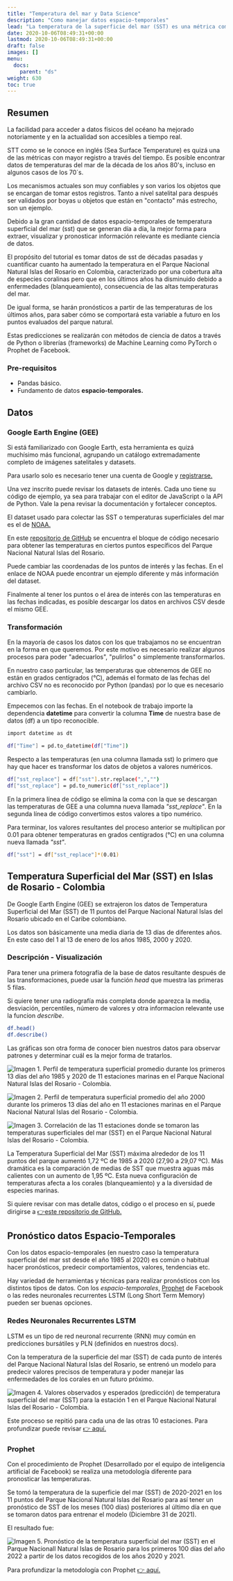 ```yaml
---
title: "Temperatura del mar y Data Science"
description: "Como manejar datos espacio-temporales"
lead: "La temperatura de la superficie del mar (SST) es una métrica común en nuestros océanos e importante de considerar, ya que afecta directamente a todas las especies marinas como pueden ser los corales e influye en la proliferación de plancton o microorganismos tóxicos. El aumento del nivel del mar, erosión costera y la intensificación de tormentas son otras problemáticas asociadas a las temperaturas marinas."
date: 2020-10-06T08:49:31+00:00
lastmod: 2020-10-06T08:49:31+00:00
draft: false
images: []
menu:
  docs:
    parent: "ds"
weight: 630
toc: true
---
```


## Resumen

La facilidad para acceder a datos físicos del océano ha mejorado notoriamente y en la actualidad son accesibles a tiempo real. 

STT como se le conoce en inglés (Sea Surface Temperature) es quizá una de las métricas con mayor registro a través del tiempo. Es posible encontrar datos de temperaturas del mar de la década de los años 80's, incluso en algunos casos de los 70´s.

Los mecanismos actuales son muy confiables y son varios los objetos que se encargan de tomar estos registros. Tanto a nivel satelital para después ser validados por boyas u objetos que están en "contacto" más estrecho, son un ejemplo.

Debido a la gran cantidad de datos espacio-temporales de temperatura superficial del mar (sst) que se generan día a día, la mejor forma para extraer, visualizar y pronosticar información relevante es mediante ciencia de datos.

El propósito del tutorial es tomar datos de sst de décadas pasadas y cuantificar cuanto ha aumentado la temperatura en el Parque Nacional Natural Islas del Rosario en Colombia, caracterizado por una cobertura alta de especies coralinas pero que en los últimos años ha disminuido debido a enfermedades (blanqueamiento), consecuencia de las altas temperaturas del mar.

De igual forma, se harán pronósticos a partir de las temperaturas de los últimos años, para saber cómo se comportará esta variable a futuro en los puntos evaluados del parque natural. 

Estas predicciones se realizarán con métodos de ciencia de datos a través de Python o librerías (frameworks) de Machine Learning como PyTorch o Prophet de Facebook.

### Pre-requisitos

- Pandas básico.
- Fundamento de datos **espacio-temporales.**

## Datos

### Google Earth Engine (GEE)

Si está familiarizado con Google Earth, esta herramienta es quizá muchísimo más funcional, agrupando un catálogo extremadamente completo de imágenes satelitales y datasets.

Para usarlo solo es necesario tener una cuenta de Google y [registrarse.](https://earthengine.google.com)

Una vez inscrito puede revisar los datasets de interés. Cada uno tiene su código de ejemplo, ya sea para trabajar con el editor de JavaScript o la API de Python. Vale la pena revisar la documentación y fortalecer conceptos.

El dataset usado para colectar las SST o temperaturas superficiales del mar es el de [NOAA.](https://developers.google.com/earth-engine/datasets/catalog/NOAA_CDR_OISST_V2_1)

En este [repositorio de GitHub](https://github.com/grammaloreto/EarthEngine/blob/main/NOAA_oiSST/SeaSurfaceTemperature_IslasRosario.js) se encuentra el bloque de código necesario para obtener las temperaturas en ciertos puntos específicos del Parque Nacional Natural Islas del Rosario.

Puede cambiar las coordenadas de los puntos de interés y las fechas. En el enlace de NOAA puede encontrar un ejemplo diferente y más información del dataset.

Finalmente al tener los puntos o el área de interés con las temperaturas en las fechas indicadas, es posible descargar los datos en archivos CSV desde el mismo GEE.

### Transformación

En la mayoría de casos los datos con los que trabajamos no se encuentran en la forma en que queremos. Por este motivo es necesario realizar algunos procesos para poder "adecuarlos", "pulirlos" o simplemente transformarlos.

En nuestro caso particular, las temperaturas que obtenemos de GEE no están en grados centígrados (°C), además el formato de las fechas del archivo CSV no es reconocido por Python (pandas) por lo que es necesario cambiarlo.

Empecemos con las fechas. En el notebook de trabajo importe la dependencia **datetime** para convertir la columna **Time** de nuestra base de datos (df) a un tipo reconocible.

```bash
import datetime as dt

df["Time"] = pd.to_datetime(df["Time"])
```

Respecto a las temperaturas (en una columna llamada sst) lo primero que hay que hacer es transformar los datos de objetos a valores numéricos.

```bash
df["sst_replace"] = df["sst"].str.replace(",","")
df["sst_replace"] = pd.to_numeric(df["sst_replace"])
```
En la primera línea de código se elimina la coma con la que se descargan las temperaturas de GEE a una columna nueva llamada *"sst_replace"*. En la segunda línea de código convertimos estos valores a tipo numérico.

Para terminar, los valores resultantes del proceso anterior se multiplican por 0.01 para obtener temperaturas en grados centígrados (°C) en una columna nueva llamada *"sst"*.

```bash
df["sst"] = df["sst_replace"]*(0.01)
```
## Temperatura Superficial del Mar (SST) en Islas de Rosario - Colombia 

De Google Earth Engine (GEE) se extrajeron los datos de Temperatura Superficial del Mar (SST) de 11 puntos del Parque Nacional Natural Islas del Rosario ubicado en el Caribe colombiano. 

Los datos son básicamente una media diaria de 13 días de diferentes años. En este caso del 1 al 13 de enero de los años 1985, 2000 y 2020. 

### Descripción - Visualización

Para tener una primera fotografía de la base de datos resultante después de las transformaciones, puede usar la función *head* que muestra las primeras 5 filas. 

Si quiere tener una radiografía más completa donde aparezca la media, desviación, percentiles, número de valores y otra informacion relevante use la funcion *describe*.

```bash
df.head()
df.describe()
```

Las gráficas son otra forma de conocer bien nuestros datos para observar patrones y determinar cuál es la mejor forma de tratarlos.

![](t8520.png "Imagen 1. Perfil de temperatura superficial promedio durante los primeros 13 días del año 1985 y 2020 de 11 estaciones marinas en el Parque Nacional Natural Islas del Rosario - Colombia.")

![](t2000.png "Imagen 2. Perfil de temperatura superficial promedio del año 2000 durante los primeros 13 días del año en 11 estaciones marinas en el Parque Nacional Natural Islas del Rosario - Colombia.")

![](corr.png "Imagen 3. Correlación de las 11 estaciones donde se tomaron las temperaturas superficiales del mar (SST) en el Parque Nacional Natural Islas del Rosario - Colombia.")


La Temperatura Superficial del Mar (SST) máxima alrededor de los 11 puntos del parque aumentó 1,72 ºC de 1985 a 2020 (27,90 a 29,07 ºC). Más dramática es la comparación de medias de SST que muestra aguas más calientes con un aumento de 1,95 ºC. Esta nueva configuración de temperaturas afecta a los corales (blanqueamiento) y a la diversidad de especies marinas. 

Si quiere revisar con mas detalle datos, código o el proceso en sí, puede dirigirse a [👉este repositorio de GitHub.](https://github.com/grammaloreto/SeaSurfaceTemperature-SST-)

## Pronóstico datos Espacio-Temporales

Con los datos espacio-temporales (en nuestro caso la temperatura superficial del mar sst desde el año 1985 al 2020) es común o habitual hacer pronósticos, predecir comportamientos, valores, tendencias etc.

Hay variedad de herramientas y técnicas para realizar pronósticos con los distintos tipos de datos. Con los *espacio-temporales*, [Prophet](https://facebook.github.io/prophet/) de Facebook o las redes neuronales recurrentes LSTM (Long Short Term Memory) pueden ser buenas opciones.  

### Redes Neuronales Recurrentes LSTM

LSTM es un tipo de red neuronal recurrente (RNN) muy común en predicciones bursátiles y PLN (definidos en nuestros docs). 

Con la temperatura de la superficie del mar (SST) de cada punto de interés del Parque Nacional Natural Islas del Rosario, se entrenó un modelo para predecir valores precisos de temperatura y poder manejar las enfermedades de los corales en un futuro próximo.

![](ts.png "Imagen 4. Valores observados y esperados (predicción) de temperatura superficial del mar (SST) para la estación 1 en el Parque Nacional Natural Islas del Rosario - Colombia.")

Este proceso se repitió para cada una de las otras 10 estaciones. Para profundizar puede revisar [👉 aquí.](https://github.com/grammaloreto/SeaSurfaceTemperature-SST-/tree/main/timeSeriesPrediction) 

### Prophet

Con el procedimiento de Prophet (Desarrollado por el equipo de inteligencia artificial de Facebook) se realiza una metodología diferente para pronosticar las temperaturas.

Se tomó la temperatura de la superficie del mar (SST) de 2020-2021 en los 11 puntos del Parque Nacional Natural Islas del Rosario para así tener un pronóstico de SST de los meses (100 días) posteriores al último día en que se tomaron datos para entrenar el modelo (Diciembre 31 de 2021).

El resultado fue:

![](prophet.png "Imagen 5. Pronóstico de la temperatura superficial del mar (SST) en el Parque Nacionall Natural Islas de Rosario para los primeros 100 días del año 2022 a partir de los datos recogidos de los años 2020 y 2021.")

Para profundizar la metodología con Prophet [👉 aquí.](https://github.com/grammaloreto/SeaSurfaceTemperature-SST-/tree/main/prophetForecasting)






































